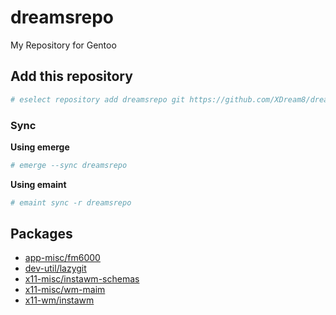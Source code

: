 # dreamsrepo
My Repository for Gentoo

## Add this repository
```sh
# eselect repository add dreamsrepo git https://github.com/XDream8/dreamsrepo.git
```
### Sync
**Using emerge**
```sh
# emerge --sync dreamsrepo
```
**Using emaint**
```sh
# emaint sync -r dreamsrepo
```

## Packages
* [app-misc/fm6000](docs/fm6000.md)
* [dev-util/lazygit](docs/lazygit.md)
* [x11-misc/instawm-schemas](docs/instawm-schemas.md)
* [x11-misc/wm-maim](docs/wm-maim.md)
* [x11-wm/instawm](docs/instawm.md)
